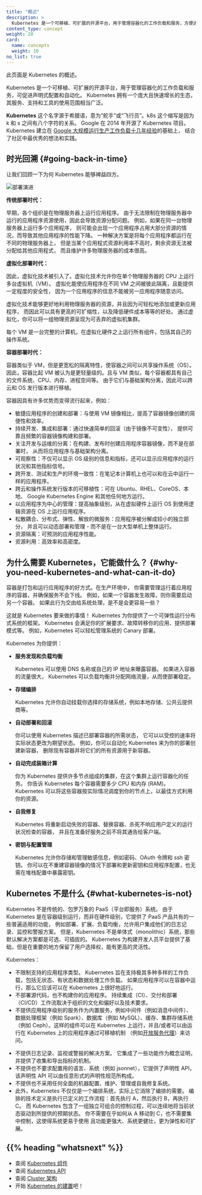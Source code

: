 ```yaml
---
title: "概述"
description: >
  Kubernetes 是一个可移植、可扩展的开源平台，用于管理容器化的工作负载和服务，方便进行声明式配置和自动化。Kubernetes 拥有一个庞大且快速增长的生态系统，其服务、支持和工具的使用范围广泛。
content_type: concept
weight: 20
card:
  name: concepts
  weight: 10
no_list: true
---
```

<!--
reviewers:
- bgrant0607
- mikedanese
title: "Overview"
description: >
  Kubernetes is a portable, extensible, open source platform for managing containerized workloads and services, that facilitates both declarative configuration and automation. It has a large, rapidly growing ecosystem. Kubernetes services, support, and tools are widely available.
content_type: concept
weight: 20
card:
  name: concepts
  weight: 10
no_list: true
-->

<!-- overview -->
<!--
This page is an overview of Kubernetes.
-->
此页面是 Kubernetes 的概述。

<!-- body -->
<!--
Kubernetes is a portable, extensible, open source platform for managing containerized workloads and services, that facilitates both declarative configuration and automation. It has a large, rapidly growing ecosystem. Kubernetes services, support, and tools are widely available.
-->
Kubernetes 是一个可移植、可扩展的开源平台，用于管理容器化的工作负载和服务，可促进声明式配置和自动化。
Kubernetes 拥有一个庞大且快速增长的生态，其服务、支持和工具的使用范围相当广泛。

<!--
The name Kubernetes originates from Greek, meaning helmsman or pilot. K8s as an abbreviation results from counting the eight letters between the "K" and the "s". Google open-sourced the Kubernetes project in 2014. Kubernetes combines [over 15 years of Google's experience](/blog/2015/04/borg-predecessor-to-kubernetes/) running production workloads at scale with best-of-breed ideas and practices from the community.
-->
**Kubernetes** 这个名字源于希腊语，意为“舵手”或“飞行员”。k8s 这个缩写是因为 k 和 s 之间有八个字符的关系。
Google 在 2014 年开源了 Kubernetes 项目。
Kubernetes 建立在 [Google 大规模运行生产工作负载十几年经验](https://research.google/pubs/pub43438)的基础上，
结合了社区中最优秀的想法和实践。

<!--
## Going back in time

Let's take a look at why Kubernetes is so useful by going back in time.
-->
## 时光回溯    {#going-back-in-time}

让我们回顾一下为何 Kubernetes 能够裨益四方。

<!--
![Deployment evolution](/images/docs/Container_Evolution.svg)
-->
![部署演进](/images/docs/Container_Evolution.svg)

<!--
**Traditional deployment era:**
Early on, organizations ran applications on physical servers. There was no way to define resource boundaries for applications in a physical server, and this caused resource allocation issues. For example, if multiple applications run on a physical server, there can be instances where one application would take up most of the resources, and as a result, the other applications would underperform. A solution for this would be to run each application on a different physical server. But this did not scale as resources were underutilized, and it was expensive for organizations to maintain many physical servers.
-->
**传统部署时代：**

早期，各个组织是在物理服务器上运行应用程序。
由于无法限制在物理服务器中运行的应用程序资源使用，因此会导致资源分配问题。
例如，如果在同一台物理服务器上运行多个应用程序，
则可能会出现一个应用程序占用大部分资源的情况，而导致其他应用程序的性能下降。
一种解决方案是将每个应用程序都运行在不同的物理服务器上，
但是当某个应用程式资源利用率不高时，剩余资源无法被分配给其他应用程式，
而且维护许多物理服务器的成本很高。

<!--
**Virtualized deployment era:**  As a solution, virtualization was introduced. It allows you to run multiple Virtual Machines (VMs) on a single physical server's CPU. Virtualization allows applications to be isolated between VMs and provides a level of security as the information of one application cannot be freely accessed by another application.
-->
**虚拟化部署时代：**

因此，虚拟化技术被引入了。虚拟化技术允许你在单个物理服务器的 CPU 上运行多台虚拟机（VM）。
虚拟化能使应用程序在不同 VM 之间被彼此隔离，且能提供一定程度的安全性，
因为一个应用程序的信息不能被另一应用程序随意访问。

<!--
Virtualization allows better utilization of resources in a physical server and allows better scalability because an application can be added or updated easily, reduces hardware costs, and much more. With virtualization you can present a set of physical resources as a cluster of disposable virtual machines.

Each VM is a full machine running all the components, including its own operating system, on top of the virtualized hardware.
-->
虚拟化技术能够更好地利用物理服务器的资源，并且因为可轻松地添加或更新应用程序，
而因此可以具有更高的可扩缩性，以及降低硬件成本等等的好处。
通过虚拟化，你可以将一组物理资源呈现为可丢弃的虚拟机集群。

每个 VM 是一台完整的计算机，在虚拟化硬件之上运行所有组件，包括其自己的操作系统。

<!--
**Container deployment era:** Containers are similar to VMs, but they have relaxed isolation properties to share the Operating System (OS) among the applications. Therefore, containers are considered lightweight. Similar to a VM, a container has its own filesystem, share of CPU, memory, process space, and more. As they are decoupled from the underlying infrastructure, they are portable across clouds and OS distributions.
-->
**容器部署时代：**

容器类似于 VM，但是更宽松的隔离特性，使容器之间可以共享操作系统（OS）。
因此，容器比起 VM 被认为是更轻量级的。且与 VM 类似，每个容器都具有自己的文件系统、CPU、内存、进程空间等。
由于它们与基础架构分离，因此可以跨云和 OS 发行版本进行移植。

<!--
Containers have become popular because they provide extra benefits, such as:
-->
容器因具有许多优势而变得流行起来，例如：

<!--
* Agile application creation and deployment: increased ease and efficiency of container image creation compared to VM image use.
* Continuous development, integration, and deployment: provides for reliable and frequent container image build and deployment with quick and efficient rollbacks (due to image immutability).
* Dev and Ops separation of concerns: create application container images at build/release time rather than deployment time, thereby decoupling applications from infrastructure.
* Observability: not only surfaces OS-level information and metrics, but also application health and other signals.
* Environmental consistency across development, testing, and production: Runs the same on a laptop as it does in the cloud.
* Cloud and OS distribution portability: Runs on Ubuntu, RHEL, CoreOS, on-premises, on major public clouds, and anywhere else.
* Application-centric management: Raises the level of abstraction from running an OS on virtual hardware to running an application on an OS using logical resources.
* Loosely coupled, distributed, elastic, liberated micro-services: applications are broken into smaller, independent pieces and can be deployed and managed dynamically – not a monolithic stack running on one big single-purpose machine.
* Resource isolation: predictable application performance.
* Resource utilization: high efficiency and density.
-->
* 敏捷应用程序的创建和部署：与使用 VM 镜像相比，提高了容器镜像创建的简便性和效率。
* 持续开发、集成和部署：通过快速简单的回滚（由于镜像不可变性），
  提供可靠且频繁的容器镜像构建和部署。
* 关注开发与运维的分离：在构建、发布时创建应用程序容器镜像，而不是在部署时，
  从而将应用程序与基础架构分离。
* 可观察性：不仅可以显示 OS 级别的信息和指标，还可以显示应用程序的运行状况和其他指标信号。
* 跨开发、测试和生产的环境一致性：在笔记本计算机上也可以和在云中运行一样的应用程序。
* 跨云和操作系统发行版本的可移植性：可在 Ubuntu、RHEL、CoreOS、本地、
  Google Kubernetes Engine 和其他任何地方运行。
* 以应用程序为中心的管理：提高抽象级别，从在虚拟硬件上运行 OS 到使用逻辑资源在 OS 上运行应用程序。
* 松散耦合、分布式、弹性、解放的微服务：应用程序被分解成较小的独立部分，
  并且可以动态部署和管理 - 而不是在一台大型单机上整体运行。
* 资源隔离：可预测的应用程序性能。
* 资源利用：高效率和高密度。

<!--
## Why you need Kubernetes and what it can do {#why-you-need-kubernetes-and-what-can-it-do}
-->
## 为什么需要 Kubernetes，它能做什么？   {#why-you-need-kubernetes-and-what-can-it-do}

<!--
Containers are a good way to bundle and run your applications. In a production environment, you need to manage the containers that run the applications and ensure that there is no downtime. For example, if a container goes down, another container needs to start. Wouldn't it be easier if this behavior was handled by a system?
-->
容器是打包和运行应用程序的好方式。在生产环境中，
你需要管理运行着应用程序的容器，并确保服务不会下线。
例如，如果一个容器发生故障，则你需要启动另一个容器。
如果此行为交由给系统处理，是不是会更容易一些？

<!--
That's how Kubernetes comes to the rescue! Kubernetes provides you with a framework to run distributed systems resiliently. It takes care of scaling and failover for your application, provides deployment patterns, and more. For example, Kubernetes can easily manage a canary deployment for your system.
-->
这就是 Kubernetes 要来做的事情！
Kubernetes 为你提供了一个可弹性运行分布式系统的框架。
Kubernetes 会满足你的扩展要求、故障转移你的应用、提供部署模式等。
例如，Kubernetes 可以轻松管理系统的 Canary 部署。

<!--
Kubernetes provides you with:
-->
Kubernetes 为你提供：

<!--
* **Service discovery and load balancing**
Kubernetes can expose a container using the DNS name or using their own IP address. If traffic to a container is high, Kubernetes is able to load balance and distribute the network traffic so that the deployment is stable.
-->
* **服务发现和负载均衡**

  Kubernetes 可以使用 DNS 名称或自己的 IP 地址来曝露容器。
  如果进入容器的流量很大，
  Kubernetes 可以负载均衡并分配网络流量，从而使部署稳定。

<!--
* **Storage orchestration**
Kubernetes allows you to automatically mount a storage system of your choice, such as local storages, public cloud providers, and more.
-->
* **存储编排**

  Kubernetes 允许你自动挂载你选择的存储系统，例如本地存储、公共云提供商等。

<!--
* **Automated rollouts and rollbacks**
You can describe the desired state for your deployed containers using Kubernetes, and it can change the actual state to the desired state at a controlled rate. For example, you can automate Kubernetes to create new containers for your deployment, remove existing containers and adopt all their resources to the new container.
-->
* **自动部署和回滚**

  你可以使用 Kubernetes 描述已部署容器的所需状态，
  它可以以受控的速率将实际状态更改为期望状态。
  例如，你可以自动化 Kubernetes 来为你的部署创建新容器，
  删除现有容器并将它们的所有资源用于新容器。

<!--
* **Automatic bin packing**
You provide Kubernetes with a cluster of nodes that it can use to run containerized tasks. You tell Kubernetes how much CPU and memory (RAM) each container needs. Kubernetes can fit containers onto your nodes to make the best use of your resources.
-->
* **自动完成装箱计算**

  你为 Kubernetes 提供许多节点组成的集群，在这个集群上运行容器化的任务。
  你告诉 Kubernetes 每个容器需要多少 CPU 和内存 (RAM)。
  Kubernetes 可以将这些容器按实际情况调度到你的节点上，以最佳方式利用你的资源。

<!--
* **Self-healing**
Kubernetes restarts containers that fail, replaces containers, kills containers that don't respond to your user-defined health check, and doesn't advertise them to clients until they are ready to serve.
-->
* **自我修复**

  Kubernetes 将重新启动失败的容器、替换容器、杀死不响应用户定义的运行状况检查的容器，
  并且在准备好服务之前不将其通告给客户端。

<!--
* **Secret and configuration management**
Kubernetes lets you store and manage sensitive information, such as passwords, OAuth tokens, and SSH keys. You can deploy and update secrets and application configuration without rebuilding your container images, and without exposing secrets in your stack configuration.
-->
* **密钥与配置管理**

  Kubernetes 允许你存储和管理敏感信息，例如密码、OAuth 令牌和 ssh 密钥。
  你可以在不重建容器镜像的情况下部署和更新密钥和应用程序配置，也无需在堆栈配置中暴露密钥。

<!--
## What Kubernetes is not
-->
## Kubernetes 不是什么   {#what-kubernetes-is-not}

<!--
Kubernetes is not a traditional, all-inclusive PaaS (Platform as a Service) system. Since Kubernetes operates at the container level rather than at the hardware level, it provides some generally applicable features common to PaaS offerings, such as deployment, scaling, load balancing, and lets users integrate their logging, monitoring, and alerting solutions. However, Kubernetes is not monolithic, and these default solutions are optional and pluggable. Kubernetes provides the building blocks for building developer platforms, but preserves user choice and flexibility where it is important.
-->
Kubernetes 不是传统的、包罗万象的 PaaS（平台即服务）系统。
由于 Kubernetes 是在容器级别运行，而非在硬件级别，它提供了 PaaS 产品共有的一些普遍适用的功能，
例如部署、扩展、负载均衡，允许用户集成他们的日志记录、监控和警报方案。
但是，Kubernetes 不是单体式（monolithic）系统，那些默认解决方案都是可选、可插拔的。
Kubernetes 为构建开发人员平台提供了基础，但是在重要的地方保留了用户选择权，能有更高的灵活性。

<!--
Kubernetes:
-->
Kubernetes：

<!--
* Does not limit the types of applications supported. Kubernetes aims to support an extremely diverse variety of workloads, including stateless, stateful, and data-processing workloads. If an application can run in a container, it should run great on Kubernetes.
* Does not deploy source code and does not build your application. Continuous Integration, Delivery, and Deployment (CI/CD) workflows are determined by organization cultures and preferences as well as technical requirements.
* Does not provide application-level services, such as middleware (for example, message buses), data-processing frameworks (for example, Spark), databases (for example, MySQL), caches, nor cluster storage systems (for example, Ceph) as built-in services. Such components can run on Kubernetes, and/or can be accessed by applications running on Kubernetes through portable mechanisms, such as the [Open Service Broker](https://openservicebrokerapi.org/).
-->
* 不限制支持的应用程序类型。
  Kubernetes 旨在支持极其多种多样的工作负载，包括无状态、有状态和数据处理工作负载。
  如果应用程序可以在容器中运行，那么它应该可以在 Kubernetes 上很好地运行。
* 不部署源代码，也不构建你的应用程序。
  持续集成（CI）、交付和部署（CI/CD）工作流取决于组织的文化和偏好以及技术要求。
* 不提供应用程序级别的服务作为内置服务，例如中间件（例如消息中间件）、
  数据处理框架（例如 Spark）、数据库（例如 MySQL）、缓存、集群存储系统
  （例如 Ceph）。这样的组件可以在 Kubernetes 上运行，并且/或者可以由运行在
  Kubernetes 上的应用程序通过可移植机制
  （例如[开放服务代理](https://openservicebrokerapi.org/)）来访问。
<!--
* Does not dictate logging, monitoring, or alerting solutions. It provides some integrations as proof of concept, and mechanisms to collect and export metrics.
* Does not provide nor mandate a configuration language/system (for example, Jsonnet). It provides a declarative API that may be targeted by arbitrary forms of declarative specifications.
* Does not provide nor adopt any comprehensive machine configuration, maintenance, management, or self-healing systems.
* Additionally, Kubernetes is not a mere orchestration system. In fact, it eliminates the need for orchestration. The technical definition of orchestration is execution of a defined workflow: first do A, then B, then C. In contrast, Kubernetes comprises a set of independent, composable control processes that continuously drive the current state towards the provided desired state. It shouldn't matter how you get from A to C. Centralized control is also not required. This results in a system that is easier to use and more powerful, robust, resilient, and extensible.
-->
* 不提供日志记录、监视或警报的解决方案。
  它集成了一些功能作为概念证明，并提供了收集和导出指标的机制。
* 不提供也不要求配置用的语言、系统（例如 jsonnet），它提供了声明性 API，
  该声明性 API 可以由任意形式的声明性规范所构成。
* 不提供也不采用任何全面的机器配置、维护、管理或自我修复系统。
* 此外，Kubernetes 不仅仅是一个编排系统，实际上它消除了编排的需要。
  编排的技术定义是执行已定义的工作流程：首先执行 A，然后执行 B，再执行 C。
  而 Kubernetes 包含了一组独立可组合的控制过程，可以连续地将当前状态驱动到所提供的预期状态。
  你不需要在乎如何从 A 移动到 C，也不需要集中控制，这使得系统更易于使用
  且功能更强大、系统更健壮，更为弹性和可扩展。

## {{% heading "whatsnext" %}}

<!--
* Take a look at the [Kubernetes Components](/docs/concepts/overview/components/)
* Take a look at the [The Kubernetes API](/docs/concepts/overview/kubernetes-api/)
* Take a look at the [Cluster Architecture](/docs/concepts/architecture/)
* Ready to [Get Started](/docs/setup/)?
-->
* 查阅 [Kubernetes 组件](/zh-cn/docs/concepts/overview/components/)
* 查阅 [Kubernetes API](/zh-cn/docs/concepts/overview/kubernetes-api/)
* 查阅 [Cluster 架构](/zh-cn/docs/concepts/architecture/)
* 开始 [Kubernetes 的建置](/zh-cn/docs/setup/)吧！
